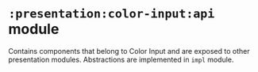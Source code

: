 # `:presentation:color-input:api` module

Contains components that belong to Color Input and are exposed to other presentation modules.
Abstractions are implemented in `impl` module.